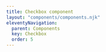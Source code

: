 ```yaml
---
title: Checkbox component
layout: "components/components.njk"
eleventyNavigation:
  parent: Components
  key: Checkbox
  order: 5
---
```

